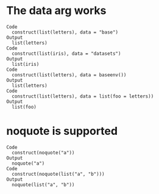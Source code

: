 # The data arg works

    Code
      construct(list(letters), data = "base")
    Output
      list(letters)
    Code
      construct(list(iris), data = "datasets")
    Output
      list(iris)
    Code
      construct(list(letters), data = baseenv())
    Output
      list(letters)
    Code
      construct(list(letters), data = list(foo = letters))
    Output
      list(foo)

# noquote is supported

    Code
      construct(noquote("a"))
    Output
      noquote("a")
    Code
      construct(noquote(list("a", "b")))
    Output
      noquote(list("a", "b"))

